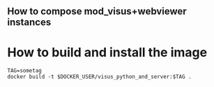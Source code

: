 How to compose mod_visus+webviewer instances
----------------------------------------------------

# How to build and install the image

```
TAG=sometag
docker build -t $DOCKER_USER/visus_python_and_server:$TAG .
```
